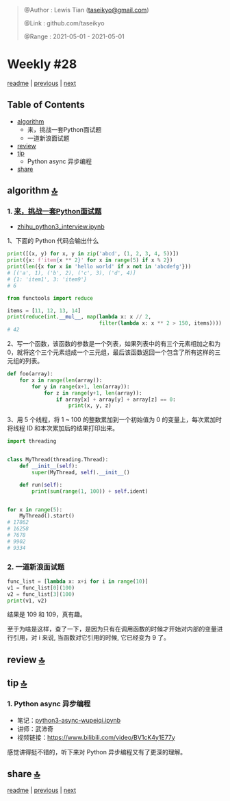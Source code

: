 > @Author  : Lewis Tian (taseikyo@gmail.com)
>
> @Link    : github.com/taseikyo
>
> @Range   : 2021-05-01 - 2021-05-01

# Weekly #28

[readme](../README.md) | [previous](202105W1.md) | [next](202105W3.md)

## Table of Contents

- [algorithm](#algorithm-)
    - 来，挑战一套Python面试题
    - 一道新浪面试题
- [review](#review-)
- [tip](#tip-)
    - Python async 异步编程
- [share](#share-)

## algorithm [🔝](#weekly-28)

### 1. [来，挑战一套Python面试题](https://zhuanlan.zhihu.com/p/110719837)

- [zhihu_python3_interview.ipynb](../code/zhihu_python3_interview.ipynb)

1、下面的 Python 代码会输出什么

```Python
print([(x, y) for x, y in zip('abcd', (1, 2, 3, 4, 5))])
print({x: f'item{x ** 2}' for x in range(5) if x % 2})
print(len({x for x in 'hello world' if x not in 'abcdefg'}))
# [('a', 1), ('b', 2), ('c', 3), ('d', 4)]
# {1: 'item1', 3: 'item9'}
# 6
```

```Python
from functools import reduce

items = [11, 12, 13, 14]
print(reduce(int.__mul__, map(lambda x: x // 2,
                              filter(lambda x: x ** 2 > 150, items))))
# 42
```

2、写一个函数，该函数的参数是一个列表，如果列表中的有三个元素相加之和为 0，就将这个三个元素组成一个三元组，最后该函数返回一个包含了所有这样的三元组的列表。

```Python
def foo(array):
    for x in range(len(array)):
        for y in range(x+1, len(array)):
            for z in range(y+1, len(array)):
                if array[x] + array[y] + array[z] == 0:
                    print(x, y, z)
```

3、用 5 个线程，将 1 \~ 100 的整数累加到一个初始值为 0 的变量上，每次累加时将线程 ID 和本次累加后的结果打印出来。

```Python
import threading


class MyThread(threading.Thread):
    def __init__(self):
        super(MyThread, self).__init__()

    def run(self):
        print(sum(range(1, 100)) + self.ident)


for x in range(5):
    MyThread().start()
# 17862
# 16258
# 7678
# 9902
# 9334
```

### 2. 一道新浪面试题

```Python
func_list = [lambda x: x+i for i in range(10)]
v1 = func_list[0](100)
v2 = func_list[3](100)
print(v1, v2)
```

结果是 109 和 109，真有趣。

至于为啥是这样，查了一下，是因为只有在调用函数的时候才开始对内部的变量进行引用，对 i 来说, 当函数对它引用的时候, 它已经变为 9 了。

## review [🔝](#weekly-28)

## tip [🔝](#weekly-28)

### 1. Python async 异步编程

- 笔记：[python3-async-wupeiqi.ipynb](../code/python3-async-wupeiqi.ipynb)
- 讲师：武沛奇
- 视频链接：https://www.bilibili.com/video/BV1cK4y1E77y

感觉讲得挺不错的，听下来对 Python 异步编程又有了更深的理解。

## share [🔝](#weekly-28)

[readme](../README.md) | [previous](202105W1.md) | [next](202105W3.md)
